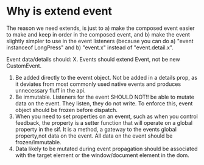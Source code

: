 # Why is extend event

The reason we need extends, is just to a) make the composed event easier to make and keep in order in the composed event, and b) make the event slightly simpler to use in the event listeners (because you can do a) "event instanceof LongPress" and b) "event.x" instead of "event.detail.x".


Event data/details should:
X. Events should extend Event, not be new CustomEvent.
1. Be added directly to the evemt object. Not be added in a details prop, as it deviates from most commonly used native events and produces unnecessary fluff in the api.
2. Be immutable. Listeners for the event SHOULD NOT!! be able to mutate data on the event. They listen, they do not write. To enforce this, event object should be frozen before dispatch.
3. When you need to set properties on an evemt, such as when you control feedback, the property is a setter function that will operate on a global property in the sif. It is a method, a gateway to the events global property,not data on the event. All data on the event should be frozen/immutable.
4. Data likely to be mutated during event propagation should be associated with the target element or the window/document element in the dom.